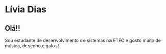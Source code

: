 # Lívia Dias

## Olá!!

Sou estudante de desenvolvimento de sistemas na ETEC e gosto muito de música, desenho e gatos!